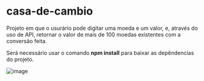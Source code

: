 # casa-de-cambio

Projeto em que o usurário pode digitar uma moeda e um valor, e, através do uso de API, retornar o valor de mais de 100 moedas existentes com a conversão feita.

Será necessário usar o comando <b>npm install</b> para baixar as depêndencias do projeto.

![image](https://user-images.githubusercontent.com/112974999/201207598-2f11acbf-401e-4bb5-9a3e-76887572ced9.png)

